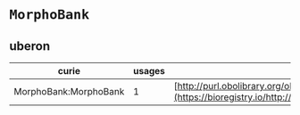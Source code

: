 # `MorphoBank`

## uberon

| curie                 |   usages | nodes                                                                                                                 |
|-----------------------|----------|-----------------------------------------------------------------------------------------------------------------------|
| MorphoBank:MorphoBank |        1 | [http://purl.obolibrary.org/obo/UBERON:0013637](https://bioregistry.io/http://purl.obolibrary.org/obo/UBERON:0013637) |
